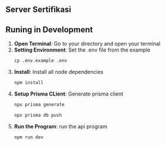 ## Server Sertifikasi

## Runing in Development
1. **Open Terminal**: Go to your directory and open your terminal
2. **Setting Environment**: Set the .env file from the example
   ```bash
   cp .env.example .env
   ```
3. **Install**: Install all node dependencies
   ```bash
   npm install
   ```
4. **Setup Prisma CLient**: Generate prisma client
   ```bash
   npx prisma generate
   ```
   ```bash
   npx prisma db push
   ```
<!-- 5. **Seeding (optional)**: seed initial data
   ```bash
   npx prisma db seed
   ``` -->
5. **Run the Program**: run the api program
   ```bash
   npm run dev
   ```